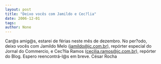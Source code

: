 ```yaml
---
layout: post
title: "Deixo vocês com Jamildo e Cec?lia"
date: 2006-12-01
tags: 
author: None
---
```

Car@s amig@s, estarei de férias neste mês de dezembro. 
No per?odo, deixo vocês com Jamildo Melo (jamildo@jc.com.br), repórter especial do Jornal do Commercio, e Cec?lia Ramos (cecilia.ramos@jc.com.br), repórter do Blog.
Espero reencontrá-l@s em breve.
César Rocha 